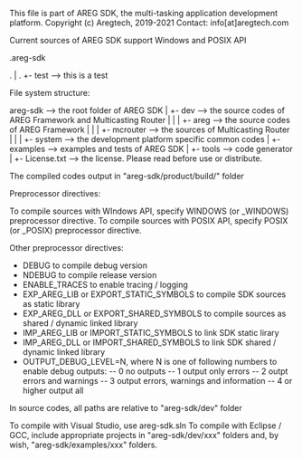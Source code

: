 This file is part of AREG SDK, the multi-tasking application development platform.
Copyright (c) Aregtech, 2019-2021
Contact: info[at]aregtech.com

Current sources of AREG SDK support Windows and POSIX API

.areg-sdk

.    |
.    +- test --> this is a test

File system structure:

areg-sdk            --> the root folder of AREG SDK
    |
    +- dev          --> the source codes of AREG Framework and Multicasting Router
    |   |
    |   +- areg     --> the source codes of AREG Framework
    |   |
    |   +- mcrouter --> the sources of Multicasting Router
    |   |
    |   +- system   --> the development platform specific common codes
    |
    +- examples     --> examples and tests of AREG SDK
    |
    +- tools        --> code generator
    |
    +- License.txt  --> the license. Please read before use or distribute.
    
The compiled codes output in "areg-sdk/product/build/<platform info>" folder

Preprocessor directives:

To compile sources with WIndows API, specify WINDOWS (or _WINDOWS) preprocessor directive.
To compile sources with POSIX API, specify POSIX (or _POSIX) preprocessor directive.

Other preprocessor directives:
- DEBUG to compile debug version
- NDEBUG to compile release version
- ENABLE_TRACES to enable tracing / logging
- EXP_AREG_LIB or EXPORT_STATIC_SYMBOLS to compile SDK sources as static library
- EXP_AREG_DLL or EXPORT_SHARED_SYMBOLS to compile sources as shared / dynamic linked library
- IMP_AREG_LIB or IMPORT_STATIC_SYMBOLS to link SDK static lirary
- IMP_AREG_DLL or IMPORT_SHARED_SYMBOLS to link SDK shared / dynamic linked library
- OUTPUT_DEBUG_LEVEL=N, where N is one of following numbers to enable debug outputs: 
    -- 0 no outputs
    -- 1 output only errors
    -- 2 outpt errors and warnings
    -- 3 output errors, warnings and information
    -- 4 or higher output all


In source codes, all paths are relative to "areg-sdk/dev" folder

To compile with Visual Studio, use areg-sdk.sln
To compile with Eclipse / GCC, include appropriate projects in "areg-sdk/dev/xxx" folders and, by wish, "areg-sdk/examples/xxx" folders.
